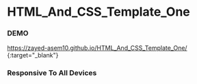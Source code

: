 # HTML_And_CSS_Template_One

### DEMO
https://zayed-asem10.github.io/HTML_And_CSS_Template_One/ {:target="_blank"}

### Responsive To All Devices
